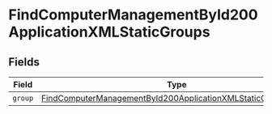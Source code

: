 # FindComputerManagementById200ApplicationXMLStaticGroups


## Fields

| Field                                                                                                                                                   | Type                                                                                                                                                    | Required                                                                                                                                                | Description                                                                                                                                             |
| ------------------------------------------------------------------------------------------------------------------------------------------------------- | ------------------------------------------------------------------------------------------------------------------------------------------------------- | ------------------------------------------------------------------------------------------------------------------------------------------------------- | ------------------------------------------------------------------------------------------------------------------------------------------------------- |
| `group`                                                                                                                                                 | [FindComputerManagementById200ApplicationXMLStaticGroupsGroup](../../models/operations/findcomputermanagementbyid200applicationxmlstaticgroupsgroup.md) | :heavy_minus_sign:                                                                                                                                      | N/A                                                                                                                                                     |